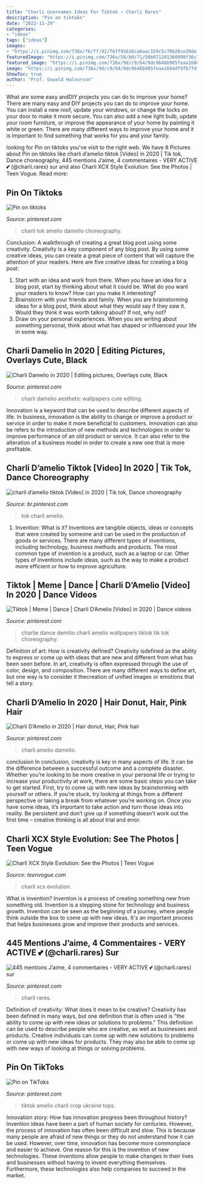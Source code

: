 ```yaml
---
title: "Charli Usernames Ideas For Tiktok ~ Charli Rares"
description: "Pin on tiktoks"
date: "2022-11-29"
categories:
- "ideas"
tags: ["ideas"]
images:
- "https://i.pinimg.com/736x/f6/ff/92/f6ff92616ca6aac159c5c70b20ce39de.jpg"
featuredImage: "https://i.pinimg.com/736x/58/b0/71/58b071201360998f36c1ce3bfa584026.jpg"
featured_image: "https://i.pinimg.com/736x/9d/c9/64/9dc9648b905feaa1684df9fb77df23ef.jpg"
image: "https://i.pinimg.com/736x/9d/c9/64/9dc9648b905feaa1684df9fb77df23ef.jpg"
ShowToc: true
author: "Prof. Oswald Halvorson"
---
```



What are some easy andDIY projects you can do to improve your home?
There are many easy and DIY projects you can do to improve your home. You can install a new roof, update your windows, or change the locks on your door to make it more secure. You can also add a new light bulb, update your room furniture, or improve the appearance of your home by painting it white or green. There are many different ways to improve your home and it is important to find something that works for you and your family.

	

		
looking for Pin on tiktoks you've visit to the right web. We have 8 Pictures about Pin on tiktoks like charli d’amelio tiktok [Video] in 2020 | Tik tok, Dance choreography, 445 mentions J’aime, 4 commentaires - VERY ACTIVE 💕 (@charli.rares) sur and also Charli XCX Style Evolution: See the Photos | Teen Vogue. Read more:
		
    
## Pin On Tiktoks

<img loading=lazy src="https://i.pinimg.com/736x/f6/ff/92/f6ff92616ca6aac159c5c70b20ce39de.jpg" onerror="this.onerror=null;this.src='https://tse3.mm.bing.net/th?id=OIP.FxTHp_xfyvZ2mmacGqs0kwAAAA&amp;pid=15.1';" alt="Pin on tiktoks">

_Source: pinterest.com_

>charli tok amelio damelio choreography. 

	

Conclusion: A walkthrough of creating a great blog post using some creativity.
Creativity is a key component of any blog post. By using some creative ideas, you can create a great piece of content that will capture the attention of your readers. Here are five creative ideas for creating a blog post: 
1. Start with an idea and work from there. When you have an idea for a blog post, start by thinking about what it could be. What do you want your readers to know? How can you make it interesting? 
2. Brainstorm with your friends and family. When you are brainstorming ideas for a blog post, think about what they would say if they saw it. Would they think it was worth talking about? If not, why not? 
3. Draw on your personal experiences. When you are writing about something personal, think about what has shaped or influenced your life in some way.

    
## Charli Damelio In 2020 | Editing Pictures, Overlays Cute, Black

<img loading=lazy src="https://i.pinimg.com/736x/58/b0/71/58b071201360998f36c1ce3bfa584026.jpg" onerror="this.onerror=null;this.src='https://tse3.mm.bing.net/th?id=OIP.tEXBQhlriECL2YRCuePaWwHaHU&amp;pid=15.1';" alt="Charli Damelio in 2020 | Editing pictures, Overlays cute, Black">

_Source: pinterest.com_

>charli damelio aesthetic wallpapers cute editing. 

	

Innovation is a keyword that can be used to describe different aspects of life. In business, innovation is the ability to change or improve a product or service in order to make it more beneficial to customers. Innovation can also be refers to the introduction of new methods and technologies in order to improve performance of an old product or service. It can also refer to the alteration of a business model in order to create a new one that is more profitable.

    
## Charli D’amelio Tiktok [Video] In 2020 | Tik Tok, Dance Choreography

<img loading=lazy src="https://i.pinimg.com/736x/33/50/5f/33505fc3c76b66b39d74f948e9ed6595.jpg" onerror="this.onerror=null;this.src='https://tse3.mm.bing.net/th?id=OIP.WkfBqI2AYx49q-Jok3-QFAHaNL&amp;pid=15.1';" alt="charli d’amelio tiktok [Video] in 2020 | Tik tok, Dance choreography">

_Source: br.pinterest.com_

>tok charli amelio. 

	

1. Invention: What is it?
Inventions are tangible objects, ideas or concepts that were created by someone and can be used in the production of goods or services. There are many different types of inventions, including technology, business methods and products. The most common type of invention is a product, such as a laptop or car. Other types of inventions include ideas, such as the way to make a product more efficient or how to improve agriculture.

    
## Tiktok | Meme | Dance | Charli D’Amelio [Video] In 2020 | Dance Videos

<img loading=lazy src="https://i.pinimg.com/736x/0e/42/38/0e4238b486562d4c3a5c43161e1f4f0a.jpg" onerror="this.onerror=null;this.src='https://tse4.mm.bing.net/th?id=OIP.wDn9T6Gw_f72QGMhnEqBtAHaNK&amp;pid=15.1';" alt="Tiktok | Meme | Dance | Charli D’Amelio [Video] in 2020 | Dance videos">

_Source: pinterest.com_

>charlie dance demilio charli amelio wallpapers tiktok tik tok choreography. 

	

Definition of art: How is creativity defined?
Creativity isdefined as the ability to express or come up with ideas that are new and different from what has been seen before. In art, creativity is often expressed through the use of color, design, and composition. There are many different ways to define art, but one way is to consider it thecreation of unified images or emotions that tell a story.

    
## Charli D’Amelio In 2020 | Hair Donut, Hair, Pink Hair

<img loading=lazy src="https://i.pinimg.com/736x/9d/c9/64/9dc9648b905feaa1684df9fb77df23ef.jpg" onerror="this.onerror=null;this.src='https://tse2.mm.bing.net/th?id=OIP.p4C0IO8vHjtOAUTrqUSdiAHaJM&amp;pid=15.1';" alt="Charli D’Amelio in 2020 | Hair donut, Hair, Pink hair">

_Source: pinterest.com_

>charli amelio damelio. 

	

conclusion
In conclusion, creativity is key in many aspects of life. It can be the difference between a successful outcome and a complete disaster. Whether you’re looking to be more creative in your personal life or trying to increase your productivity at work, there are some basic steps you can take to get started.
First, try to come up with new ideas by brainstorming with yourself or others. If you’re stuck, try looking at things from a different perspective or taking a break from whatever you’re working on. Once you have some ideas, it’s important to take action and turn those ideas into reality. Be persistent and don’t give up if something doesn’t work out the first time – creative thinking is all about trial and error.

    
## Charli XCX Style Evolution: See The Photos | Teen Vogue

<img loading=lazy src="https://assets.teenvogue.com/photos/579f4fe6c487ee73046bec6e/master/w_320%2Cc_limit/charli-xcx-back-to-school-looks-11.jpg" onerror="this.onerror=null;this.src='https://tse4.mm.bing.net/th?id=OIP.TciDqf-dJQkZ_gnsy0rMkgAAAA&amp;pid=15.1';" alt="Charli XCX Style Evolution: See the Photos | Teen Vogue">

_Source: teenvogue.com_

>charli xcx evolution. 

	

What is invention?
Invention is a process of creating something new from something old. Invention is a stepping stone for technology and business growth. Invention can be seen as the beginning of a journey, where people think outside the box to come up with new ideas. It's an important process that helps businesses grow and improve their products and services.

    
## 445 Mentions J’aime, 4 Commentaires - VERY ACTIVE 💕 (@charli.rares) Sur

<img loading=lazy src="https://i.pinimg.com/736x/90/79/72/9079723b1144957c10eee60c9a263f20.jpg" onerror="this.onerror=null;this.src='https://tse1.mm.bing.net/th?id=OIP.0D-8FmawkeONJzbq8Znc5AHaJP&amp;pid=15.1';" alt="445 mentions J’aime, 4 commentaires - VERY ACTIVE 💕 (@charli.rares) sur">

_Source: pinterest.com_

>charli rares. 

	

Definition of creativity: What does it mean to be creative?
Creativity has been defined in many ways, but one definition that is often used is "the ability to come up with new ideas or solutions to problems." This definition can be used to describe people who are creative, as well as businesses and products. Creative individuals can come up with new solutions to problems or come up with new ideas for products. They may also be able to come up with new ways of looking at things or solving problems.

    
## Pin On TikToks

<img loading=lazy src="https://i.pinimg.com/originals/f1/06/f3/f106f3b501764321413b70cd0650b6c9.jpg" onerror="this.onerror=null;this.src='https://tse3.mm.bing.net/th?id=OIP.WILO4DqVxdQa5uAtvdA7KgHaNK&amp;pid=15.1';" alt="Pin on TikToks">

_Source: pinterest.com_

>tiktok amelio charli crop ukraine tops. 

	

Innovation story: How has innovation progress been throughout history?
Invention ideas have been a part of human society for centuries. However, the process of innovation has often been difficult and slow. This is because many people are afraid of new things or they do not understand how it can be used. However, over time, innovation has become more commonplace and easier to achieve. One reason for this is the invention of new technologies. These inventions allow people to make changes in their lives and businesses without having to invent everything themselves. Furthermore, these technologies also help companies to succeed in the market.

